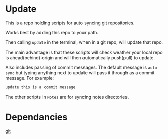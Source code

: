 # Update

This is a repo holding scripts for auto syncing git repositories. 

Works best by adding this repo to your path.  

Then calling ```update``` in the terminal, when in a git repo, will update that repo. 

The main advantage is that these scripts will check weather your local repo is ahead(behind) origin and will then automatically push(pull) to update. 

Also includes passing of commit messages. The default message is ```auto-sync``` but typing anything next to update will pass it through as a commit message. For example: 

```
update this is a commit message
```

The other scripts in  ```Notes``` are for syncing notes directories. 

# Dependancies
[git](https://git-scm.com/downloads) 

